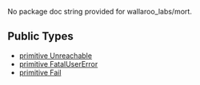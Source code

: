 No package doc string provided for wallaroo_labs/mort.

## Public Types

* [primitive Unreachable](wallaroo_labs-mort-Unreachable.md)
* [primitive FatalUserError](wallaroo_labs-mort-FatalUserError.md)
* [primitive Fail](wallaroo_labs-mort-Fail.md)
